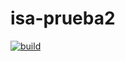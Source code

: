 # isa-prueba2

[![build](https://github.com/rodrigotrelles/isa-prueba2/actions/workflows/build-validation.yml/badge.svg)](https://github.com/rodrigotrelles/isa-prueba2/actions/workflows/build-validation.yml)
